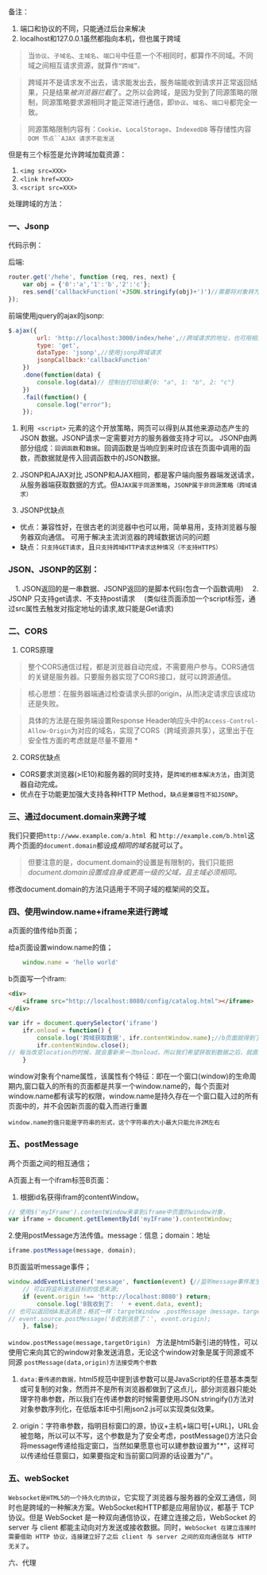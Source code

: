
备注： 
1. 端口和协议的不同，只能通过后台来解决 
2. localhost和127.0.0.1虽然都指向本机，但也属于跨域

> 当`协议`、`子域名`、`主域名`、`端口号`中任意一个不相同时，都算作不同域。不同域之间相互请求资源，就算作`“跨域”。`

> 跨域并不是请求发不出去，请求能发出去，服务端能收到请求并正常返回结果，只是结果*被浏览器拦截*了。之所以会跨域，是因为受到了同源策略的限制，同源策略要求源相同才能正常进行通信，即`协议`、`域名`、`端口号`都完全一致。

> 同源策略限制内容有：`Cookie`、`LocalStorage`、`IndexedDB` 等存储性内容`DOM 节点``AJAX 请求不能发送`

但是有三个标签是允许跨域加载资源：
1. `<img src=XXX> `
2. `<link href=XXX> `
3. `<script src=XXX>`

处理跨域的方法：

### 一、Jsonp
代码示例：

后端:
```js
router.get('/hehe', function (req, res, next) {
    var obj = {'0':'a','1':'b','2':'c'};
    res.send('callbackFunction('+JSON.stringify(obj)+')')//需要将对象转为字符串；
});
```

前端使用jquery的ajax的jsonp:
```js
$.ajax({
        url: 'http://localhost:3000/index/hehe',//跨域请求的地址，也可用相对路径js/data.js
        type: 'get',
        dataType: 'jsonp',//使用jsonp跨域请求
        jsonpCallback:'callbackFunction'
    })
    .done(function(data) {
        console.log(data)// 控制台打印结果{0: "a", 1: "b", 2: "c"}
    })
    .fail(function() {
        console.log("error");
    });
```

1. 利用` <script>` 元素的这个开放策略，网页可以得到从其他来源动态产生的 JSON 数据。JSONP请求一定需要对方的服务器做支持才可以。
JSONP由两部分组成：`回调函数`和`数据`。回调函数是当响应到来时应该在页面中调用的函数，而数据就是传入回调函数中的JSON数据。


2. JSONP和AJAX对比
JSONP和AJAX相同，都是客户端向服务器端发送请求，从服务器端获取数据的方式。但`AJAX属于同源策略`，`JSONP属于非同源策略（跨域请求）`

3. JSONP优缺点
- 优点：兼容性好，在很古老的浏览器中也可以用，简单易用，支持浏览器与服务器双向通信。 可用于解决主流浏览器的跨域数据访问的问题
- 缺点：`只支持GET请求`，且`只支持跨域HTTP请求这种情况（不支持HTTPS）`


### JSON、JSONP的区别： 
　1. JSON返回的是一串数据、JSONP返回的是脚本代码(包含一个函数调用) 
　2. JSONP 只支持get请求、不支持post请求 
　(类似往页面添加一个script标签，通过src属性去触发对指定地址的请求,故只能是Get请求)

### 二、CORS
1. CORS原理
> 整个CORS通信过程，都是浏览器自动完成，不需要用户参与。CORS通信的关键是服务器。只要服务器实现了CORS接口，就可以跨源通信。

> 核心思想：在服务器端通过检查请求头部的origin，从而决定请求应该成功还是失败。

> 具体的方法是在服务端设置Response Header响应头中的`Access-Control-Allow-Origin`为对应的域名，实现了CORS（跨域资源共享），这里出于在安全性方面的考虑就是尽量不要用 *

2. CORS优缺点
- CORS要求浏览器(>IE10)和服务器的同时支持，是`跨域的根本解决方法`，由浏览器自动完成。
- 优点在于功能更加强大支持各种HTTP Method，`缺点是兼容性不如JSONP`。

### 三、通过document.domain来跨子域
我们只要把`http://www.example.com/a.html `和 `http://example.com/b.html`这两个页面的`document.domain`都设成*相同的域名*就可以了。
> 但要注意的是，document.domain的设置是有限制的，我们只能把*document.domain设置成自身或更高一级的父域，且主域必须相同。*

修改document.domain的方法只适用于不同子域的框架间的交互。

### 四、使用window.name+iframe来进行跨域
a页面的值传给b页面；

给a页面设置window.name的值；
```js
    window.name = 'hello world'
```
b页面写一个ifram:
```html
<div>
    <iframe src="http://localhost:8080/config/catalog.html"></iframe>
</div>
```
```js
var ifr = document.querySelector('iframe')
    ifr.onload = function() {
        console.log('跨域获取数据', ifr.contentWindow.name);//b页面就得到了a页面的数据，为：hello world
        ifr.contentWindow.close();
// 每当改变location的时候，就会重新来一次onload，所以我们希望获取到数据之后，就直接close()
    }
```
window对象有个name属性，该属性有个特征：即在一个窗口(window)的生命周期内,窗口载入的所有的页面都是共享一个window.name的，每个页面对window.name都有读写的权限，window.name是持久存在一个窗口载入过的所有页面中的，并不会因新页面的载入而进行重置

`window.name的值只能是字符串的形式，这个字符串的大小最大只能允许2M左右`

### 五、postMessage
两个页面之间的相互通信；

A页面上有一个ifram标签B页面：
1. 根据id名获得ifram的contentWindow。
```js
// 使用$('myIFrame').contentWindow来拿到iframe中页面的window对象，
var iframe = document.getElementById('myIFrame').contentWindow;
```
2.使用postMessage方法传值。message：信息；domain：地址
```js
iframe.postMessage(message, domain);
```
B页面监听message事件；
```js
window.addEventListener('message', function(event) {//监听message事件发生
    // 可以将监听发送目标的信息来源;
    if (event.origin !== 'http://localhost:8080') return;
        console.log('B我收到了:  ' + event.data, event);
// 也可以返回给A发送消息；格式一样：targetWindow .postMessage（message，targetOrigin，[ transfer ]）;
// event.source.postMessage('B收到消息了：', event.origin);
    }, false);
```
`window.postMessage(message,targetOrigin) ` 方法是html5新引进的特性，可以使用它来向其它的window对象发送消息，无论这个window对象是属于同源或不同源
`postMessage(data,origin)方法接受两个参数`

1. `data:要传递的数据，`html5规范中提到该参数可以是JavaScript的任意基本类型或可复制的对象，然而并不是所有浏览器都做到了这点儿，部分浏览器只能处理字符串参数，所以我们在传递参数的时候需要使用JSON.stringify()方法对对象参数序列化，在低版本IE中引用json2.js可以实现类似效果。

2. origin：字符串参数，指明目标窗口的源，协议+主机+端口号[+URL]，URL会被忽略，所以可以不写，这个参数是为了安全考虑，postMessage()方法只会将message传递给指定窗口，当然如果愿意也可以建参数设置为"*"，这样可以传递给任意窗口，如果要指定和当前窗口同源的话设置为"/"。

### 五、webSocket

`Websocket是HTML5的一个持久化的协议`，它实现了浏览器与服务器的全双工通信，同时也是跨域的一种解决方案。WebSocket和HTTP都是应用层协议，都基于 TCP 协议。但是 WebSocket 是一种双向通信协议，在建立连接之后，WebSocket 的 server 与 client 都能主动向对方发送或接收数据。同时，`WebSocket 在建立连接时需要借助 HTTP 协议，连接建立好了之后 client 与 server 之间的双向通信就与 HTTP 无关了`。

六、代理
